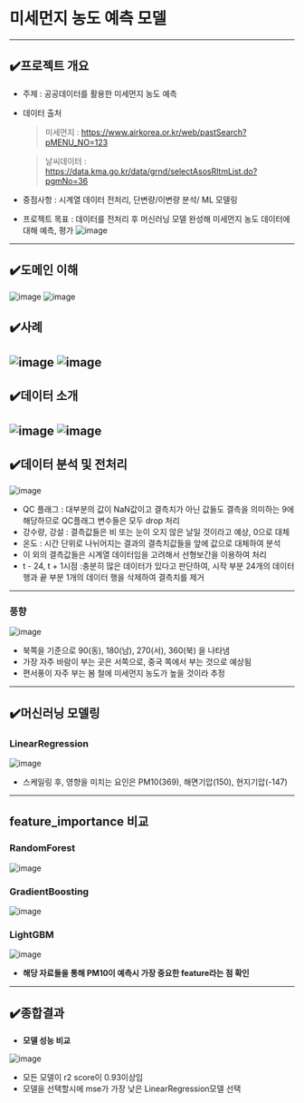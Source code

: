 # 미세먼지 농도 예측 모델 
---
## ✔️프로젝트 개요
- 주제 : 공공데이터를 활용한 미세먼지 농도 예측
- 데이터 출처

  > 미세먼지 : <https://www.airkorea.or.kr/web/pastSearch?pMENU_NO=123>

  > 날씨데이터 : <https://data.kma.go.kr/data/grnd/selectAsosRltmList.do?pgmNo=36>
- 중점사항 : 시계열 데이터 전처리, 단변량/이변량 분석/ ML 모델링
- 프로젝트 목표 : 데이터를 전처리 후 머신러닝 모델 완성해 미세먼지 농도 데이터에 대해 예측, 평가
![image](https://github.com/user-attachments/assets/ce9d8fa5-81b2-45f2-b796-e9d110b8de85)

---

## ✔️도메인 이해
![image](https://github.com/user-attachments/assets/ff0f13db-95fe-41cc-bb1d-6d3ec42ef98f)
![image](https://github.com/user-attachments/assets/2b5a41d0-e831-4e57-956a-ead7e6c1848c)

## ✔️사례 
![image](https://github.com/user-attachments/assets/21f60bb2-34cd-450e-8c14-ba0a134e1ef4)
![image](https://github.com/user-attachments/assets/e1aa7f95-9533-46c3-919c-37fddf477252)
---
## ✔️데이터 소개 
![image](https://github.com/user-attachments/assets/073a62a5-1fd3-4334-9367-c288671f0856)
![image](https://github.com/user-attachments/assets/1fe49261-280b-42e0-a1bf-dda6a03dcc3e)
---

## ✔️데이터 분석 및 전처리 
![image](https://github.com/user-attachments/assets/d705cf2b-2de9-4270-9be7-be3e81284f85)
- QC 플래그 : 대부분의 값이 NaN값이고 결측치가 아닌 값들도 결측을 의미하는 9에 해당하므로  QC플래그 변수들은 모두 drop 처리
- 강수량, 강설 : 결측값들은 비 또는 눈이 오지 않은 날일 것이라고 예상, 0으로 대체
- 온도 : 시간 단위로 나뉘어지는 결과의 결측치값들을 앞에 값으로 대체하여 분석
- 이 외의 결측값들은 시계열 데이터임을 고려해서 선형보간을 이용하여 처리
- t - 24, t + 1시점 :충분히 많은 데이터가 있다고 판단하여, 시작 부분 24개의 데이터 행과 끝 부분 1개의 데이터 행을 삭제하여 결측치를 제거

---
### **풍향**
  
![image](https://github.com/user-attachments/assets/e7dd7f92-c7dc-491e-96b2-8edd52384075)
- 북쪽을 기준으로 90(동), 180(남), 270(서), 360(북) 을 나타냄
- 가장 자주 바람이 부는 곳은 서쪽으로, 중국 쪽에서 부는 것으로 예상됨
- 편서풍이 자주 부는 봄 철에 미세먼지 농도가 높을 것이라 추정
---

## ✔️머신러닝 모델링 
### LinearRegression

![image](https://github.com/user-attachments/assets/cabe3a06-2027-4a31-8524-50e03def3bf1)
- 스케일링 후, 영향을 미치는 요인은 PM10(369), 해면기압(150), 현지기압(-147)

---
## feature_importance 비교 
### RandomForest
![image](https://github.com/user-attachments/assets/3d0a867a-79fe-4eb8-bb34-37641af508e0)

### GradientBoosting
![image](https://github.com/user-attachments/assets/dfc697ed-e798-4e20-b469-9e4e3800984b)

### LightGBM
![image](https://github.com/user-attachments/assets/6b8707ef-e222-487d-8deb-7e828672acd9)

- **해당 자료들을 통해 PM10이 예측시 가장 중요한 feature라는 점 확인**
---
## ✔️종합결과 
- **모델 성능 비교**

![image](https://github.com/user-attachments/assets/de4a0193-01eb-4504-96a3-5d8ef7048687)
- 모든 모델이 r2 score이 0.93이상임
- 모델을 선택할시에 mse가 가장 낮은 LinearRegression모델 선택
